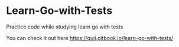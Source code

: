 # Learn-Go-with-Tests
Practice code while studying learn go with tests

You can check it out here https://quii.gitbook.io/learn-go-with-tests/
